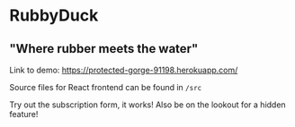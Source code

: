 # RubbyDuck

## "Where rubber meets the water"

Link to demo: https://protected-gorge-91198.herokuapp.com/

Source files for React frontend can be found in `/src`

Try out the subscription form, it works!  Also be on the lookout for a hidden feature!
